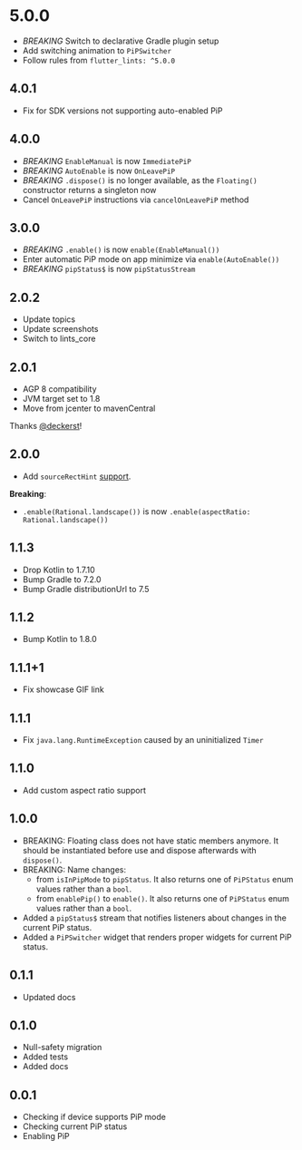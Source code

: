 # 5.0.0

* *BREAKING* Switch to declarative Gradle plugin setup
* Add switching animation to `PiPSwitcher`
* Follow rules from `flutter_lints: ^5.0.0`

## 4.0.1

* Fix for SDK versions not supporting auto-enabled PiP

## 4.0.0

* *BREAKING* `EnableManual` is now `ImmediatePiP`
* *BREAKING* `AutoEnable` is now `OnLeavePiP`
* *BREAKING* `.dispose()` is no longer available, as the `Floating()` constructor returns a singleton now
* Cancel `OnLeavePiP` instructions via `cancelOnLeavePiP` method


## 3.0.0

* *BREAKING* `.enable()` is now `enable(EnableManual())`
* Enter automatic PiP mode on app minimize via `enable(AutoEnable())`
* *BREAKING* `pipStatus$` is now `pipStatusStream`


## 2.0.2

* Update topics
* Update screenshots
* Switch to lints_core

## 2.0.1

* AGP 8 compatibility
* JVM target set to 1.8
* Move from jcenter to mavenCentral

Thanks [@deckerst](https://github.com/deckerst)!

## 2.0.0

* Add `sourceRectHint` [support](https://developer.android.com/reference/android/app/PictureInPictureParams.Builder#setSourceRectHint(android.graphics.Rect)).

**Breaking**:

* `.enable(Rational.landscape())` is now `.enable(aspectRatio: Rational.landscape())`

## 1.1.3

* Drop Kotlin to 1.7.10
* Bump Gradle to 7.2.0
* Bump Gradle distributionUrl to 7.5

## 1.1.2

* Bump Kotlin to 1.8.0

## 1.1.1+1

* Fix showcase GIF link

## 1.1.1

* Fix `java.lang.RuntimeException` caused by an uninitialized `Timer`

## 1.1.0

* Add custom aspect ratio support

## 1.0.0

* BREAKING: Floating class does not have static members anymore. It should be instantiated before use and dispose afterwards with `dispose()`.
* BREAKING: Name changes:
  * from `isInPipMode` to `pipStatus`. It also returns one of `PiPStatus` enum values rather than a `bool`.
  * from `enablePip()` to `enable()`. It also returns one of `PiPStatus` enum values rather than a `bool`.
* Added a `pipStatus$` stream that notifies listeners about changes in the current PiP status.
* Added a `PiPSwitcher` widget that renders proper widgets for current PiP status.

## 0.1.1

* Updated docs

## 0.1.0

* Null-safety migration
* Added tests
* Added docs

## 0.0.1

* Checking if device supports PiP mode
* Checking current PiP status
* Enabling PiP
